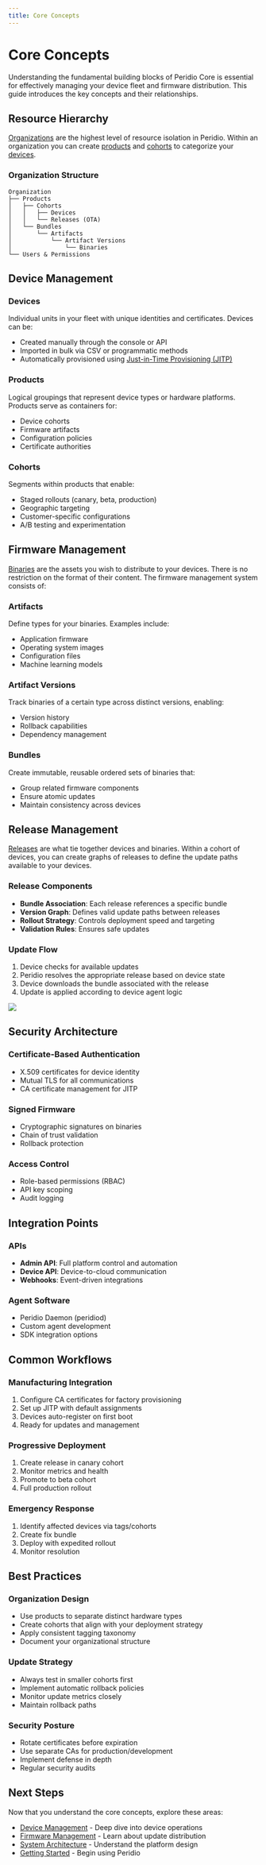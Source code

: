```yaml
---
title: Core Concepts
---
```


# Core Concepts

Understanding the fundamental building blocks of Peridio Core is essential for effectively managing your device fleet and firmware distribution. This guide introduces the key concepts and their relationships.

## Resource Hierarchy

[Organizations](/platform/reference/organizations) are the highest level of resource isolation in Peridio. Within an organization you can create [products](/peridio-core/device-management/products) and [cohorts](/peridio-core/device-management/cohorts) to categorize your [devices](/peridio-core/device-management/devices).

### Organization Structure

```
Organization
├── Products
│   ├── Cohorts
│   │   ├── Devices
│   │   └── Releases (OTA)
│   └── Bundles
│       └── Artifacts
│           └── Artifact Versions
│               └── Binaries
└── Users & Permissions
```

## Device Management

### Devices

Individual units in your fleet with unique identities and certificates. Devices can be:

- Created manually through the console or API
- Imported in bulk via CSV or programmatic methods
- Automatically provisioned using [Just-in-Time Provisioning (JITP)](/peridio-core/device-management/just-in-time-provisioning)

### Products

Logical groupings that represent device types or hardware platforms. Products serve as containers for:

- Device cohorts
- Firmware artifacts
- Configuration policies
- Certificate authorities

### Cohorts

Segments within products that enable:

- Staged rollouts (canary, beta, production)
- Geographic targeting
- Customer-specific configurations
- A/B testing and experimentation

## Firmware Management

[Binaries](/peridio-core/firmware-management/binaries) are the assets you wish to distribute to your devices. There is no restriction on the format of their content. The firmware management system consists of:

### Artifacts

Define types for your binaries. Examples include:

- Application firmware
- Operating system images
- Configuration files
- Machine learning models

### Artifact Versions

Track binaries of a certain type across distinct versions, enabling:

- Version history
- Rollback capabilities
- Dependency management

### Bundles

Create immutable, reusable ordered sets of binaries that:

- Group related firmware components
- Ensure atomic updates
- Maintain consistency across devices

## Release Management

[Releases](/platform/reference/releases) are what tie together devices and binaries. Within a cohort of devices, you can create graphs of releases to define the update paths available to your devices.

### Release Components

- **Bundle Association**: Each release references a specific bundle
- **Version Graph**: Defines valid update paths between releases
- **Rollout Strategy**: Controls deployment speed and targeting
- **Validation Rules**: Ensures safe updates

### Update Flow

1. Device checks for available updates
2. Peridio resolves the appropriate release based on device state
3. Device downloads the bundle associated with the release
4. Update is applied according to device agent logic

<img src="/img/guides-overview.png" width="auto" />

## Security Architecture

### Certificate-Based Authentication

- X.509 certificates for device identity
- Mutual TLS for all communications
- CA certificate management for JITP

### Signed Firmware

- Cryptographic signatures on binaries
- Chain of trust validation
- Rollback protection

### Access Control

- Role-based permissions (RBAC)
- API key scoping
- Audit logging

## Integration Points

### APIs

- **Admin API**: Full platform control and automation
- **Device API**: Device-to-cloud communication
- **Webhooks**: Event-driven integrations

### Agent Software

- Peridio Daemon (peridiod)
- Custom agent development
- SDK integration options

## Common Workflows

### Manufacturing Integration

1. Configure CA certificates for factory provisioning
2. Set up JITP with default assignments
3. Devices auto-register on first boot
4. Ready for updates and management

### Progressive Deployment

1. Create release in canary cohort
2. Monitor metrics and health
3. Promote to beta cohort
4. Full production rollout

### Emergency Response

1. Identify affected devices via tags/cohorts
2. Create fix bundle
3. Deploy with expedited rollout
4. Monitor resolution

## Best Practices

### Organization Design

- Use products to separate distinct hardware types
- Create cohorts that align with your deployment strategy
- Apply consistent tagging taxonomy
- Document your organizational structure

### Update Strategy

- Always test in smaller cohorts first
- Implement automatic rollback policies
- Monitor update metrics closely
- Maintain rollback paths

### Security Posture

- Rotate certificates before expiration
- Use separate CAs for production/development
- Implement defense in depth
- Regular security audits

## Next Steps

Now that you understand the core concepts, explore these areas:

- [Device Management](/peridio-core/device-management/overview) - Deep dive into device operations
- [Firmware Management](/peridio-core/firmware-management/overview) - Learn about update distribution
- [System Architecture](/peridio-core/system-architecture) - Understand the platform design
- [Getting Started](/platform/getting-started) - Begin using Peridio
